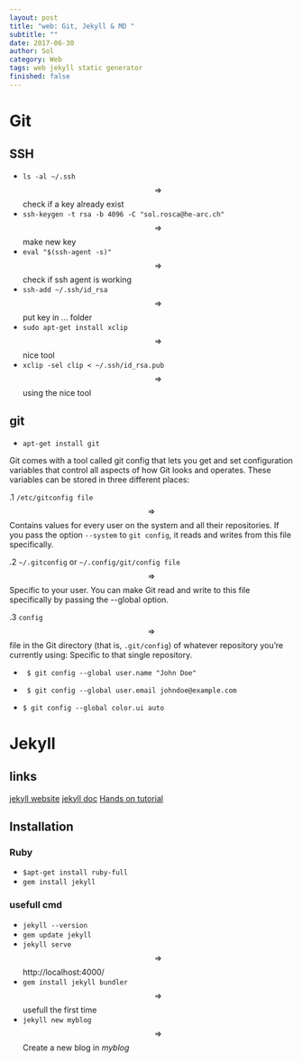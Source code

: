 ```yaml
---
layout: post
title: "web: Git, Jekyll & MD "
subtitle: ""
date: 2017-06-30
author: Sol
category: Web
tags: web jekyll static generator
finished: false
---
```


# Git

## SSH

* `ls -al ~/.ssh` $$ \Rightarrow $$ check if a key already exist
* `ssh-keygen -t rsa -b 4096 -C "sol.rosca@he-arc.ch"` $$ \Rightarrow $$ make new key
* `eval "$(ssh-agent -s)"` $$ \Rightarrow $$ check if ssh agent is working
* `ssh-add ~/.ssh/id_rsa` $$ \Rightarrow $$ put key in ... folder
* `sudo apt-get install xclip` $$ \Rightarrow $$ nice tool
* `xclip -sel clip < ~/.ssh/id_rsa.pub ` $$ \Rightarrow $$  using the nice tool

## git

* `apt-get install git` 

Git comes with a tool called git config that lets you get and set configuration variables that control all aspects of how Git looks and operates. These variables can be stored in three different places:

.1 `/etc/gitconfig file` $$ \Rightarrow $$  Contains values for every user on the system and all their repositories. If you pass the option `--system` to `git config`, it reads and writes from this file specifically.

.2 `~/.gitconfig` or `~/.config/git/config file` $$ \Rightarrow $$  Specific to your user. You can make Git read and write to this file specifically by passing the --global option.

.3 `config` $$ \Rightarrow $$  file in the Git directory (that is, `.git/config`) of whatever repository you’re currently using: Specific to that single repository.


* ` $ git config --global user.name "John Doe"`
* ` $ git config --global user.email johndoe@example.com`

* `$ git config --global color.ui auto`


# Jekyll

## links
[jekyll website](https://jekyllrb.com/)
[jekyll doc](https://jekyllrb.com/docs/home/)
[Hands on tutorial](http://jekyllrb.com/tutorials/)

## Installation

### Ruby

* `$apt-get install ruby-full`  
* `gem install jekyll`


### usefull cmd

* `jekyll --version`
* `gem update jekyll`
* `jekyll serve` $$ \Rightarrow $$ http://localhost:4000/
* `gem install jekyll bundler` $$ \Rightarrow $$ usefull the first time
* `jekyll new myblog` $$ \Rightarrow $$ Create a new blog in _myblog_

